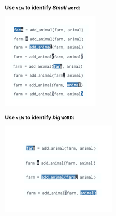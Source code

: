 ## 





### Use `viw` to identify *Small* `word`:

![small-word](./assets/small-word.png)

### Use `viW` to identify *big* `WORD`:

![big-word](./assets/big-word.png)

